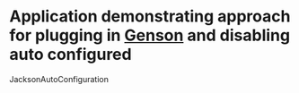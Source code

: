 # Application demonstrating approach for plugging in [Genson](http://genson.io/) and disabling auto configured
JacksonAutoConfiguration